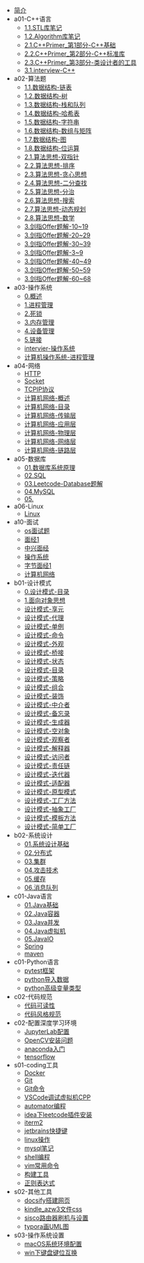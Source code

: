 * [简介]()
* a01-C++语言
  * [1.1.STL库笔记](a01-C++语言/1.1.STL库笔记.md)
  * [1.2.Algorithm库笔记](a01-C++语言/1.2.Algorithm库笔记.md)
  * [2.1.C++Primer_第1部分-C++基础](a01-C++语言/2.1.C++Primer_第1部分-C++基础.md)
  * [2.2.C++Primer_第2部分-C++标准库](a01-C++语言/2.2.C++Primer_第2部分-C++标准库.md)
  * [2.3.C++Primer_第3部分-类设计者的工具](a01-C++语言/2.3.C++Primer_第3部分-类设计者的工具.md)
  * [3.1.interview-C++](a01-C++语言/3.1.interview-C++.md)
* a02-算法题
  * [1.1.数据结构-链表](a02-算法题/1.1.数据结构-链表.md)
  * [1.2.数据结构-树](a02-算法题/1.2.数据结构-树.md)
  * [1.3.数据结构-栈和队列](a02-算法题/1.3.数据结构-栈和队列.md)
  * [1.4.数据结构-哈希表](a02-算法题/1.4.数据结构-哈希表.md)
  * [1.5.数据结构-字符串](a02-算法题/1.5.数据结构-字符串.md)
  * [1.6.数据结构-数组与矩阵](a02-算法题/1.6.数据结构-数组与矩阵.md)
  * [1.7.数据结构-图](a02-算法题/1.7.数据结构-图.md)
  * [1.8.数据结构-位运算](a02-算法题/1.8.数据结构-位运算.md)
  * [2.1.算法思想-双指针](a02-算法题/2.1.算法思想-双指针.md)
  * [2.2.算法思想-排序](a02-算法题/2.2.算法思想-排序.md)
  * [2.3.算法思想-贪心思想](a02-算法题/2.3.算法思想-贪心思想.md)
  * [2.4.算法思想-二分查找](a02-算法题/2.4.算法思想-二分查找.md)
  * [2.5.算法思想-分治](a02-算法题/2.5.算法思想-分治.md)
  * [2.6.算法思想-搜索](a02-算法题/2.6.算法思想-搜索.md)
  * [2.7.算法思想-动态规划](a02-算法题/2.7.算法思想-动态规划.md)
  * [2.8.算法思想-数学](a02-算法题/2.8.算法思想-数学.md)
  * [3.剑指Offer题解-10~19](a02-算法题/3.剑指Offer题解-10~19.md)
  * [3.剑指Offer题解-20~29](a02-算法题/3.剑指Offer题解-20~29.md)
  * [3.剑指Offer题解-30~39](a02-算法题/3.剑指Offer题解-30~39.md)
  * [3.剑指Offer题解-3~9](a02-算法题/3.剑指Offer题解-3~9.md)
  * [3.剑指Offer题解-40~49](a02-算法题/3.剑指Offer题解-40~49.md)
  * [3.剑指Offer题解-50~59](a02-算法题/3.剑指Offer题解-50~59.md)
  * [3.剑指Offer题解-60~68](a02-算法题/3.剑指Offer题解-60~68.md)
* a03-操作系统
  * [0.概述](a03-操作系统/0.概述.md)
  * [1.进程管理](a03-操作系统/1.进程管理.md)
  * [2.死锁](a03-操作系统/2.死锁.md)
  * [3.内存管理](a03-操作系统/3.内存管理.md)
  * [4.设备管理](a03-操作系统/4.设备管理.md)
  * [5.链接](a03-操作系统/5.链接.md)
  * [intervier-操作系统](a03-操作系统/intervier-操作系统.md)
  * [计算机操作系统-进程管理](a03-操作系统/计算机操作系统-进程管理.md)
* a04-网络
  * [HTTP](a04-网络/HTTP.md)
  * [Socket](a04-网络/Socket.md)
  * [TCPIP协议](a04-网络/TCPIP协议.md)
  * [计算机网络-概述](a04-网络/计算机网络-概述.md)
  * [计算机网络-目录](a04-网络/计算机网络-目录.md)
  * [计算机网络-传输层](a04-网络/计算机网络-传输层.md)
  * [计算机网络-应用层](a04-网络/计算机网络-应用层.md)
  * [计算机网络-物理层](a04-网络/计算机网络-物理层.md)
  * [计算机网络-网络层](a04-网络/计算机网络-网络层.md)
  * [计算机网络-链路层](a04-网络/计算机网络-链路层.md)
* a05-数据库
  * [01.数据库系统原理](a05-数据库/01.数据库系统原理.md)
  * [02.SQL](a05-数据库/02.SQL.md)
  * [03.Leetcode-Database题解](a05-数据库/03.Leetcode-Database题解.md)
  * [04.MySQL](a05-数据库/04.MySQL.md)
  * [05.](a05-数据库/05..md)
* a06-Linux
  * [Linux](a06-Linux/Linux.md)
* a10-面试
  * [os面试题](a10-面试/os面试题.md)
  * [面经1](a10-面试/面经1.md)
  * [中兴面经](a10-面试/中兴面经.md)
  * [操作系统](a10-面试/操作系统.md)
  * [字节面经1](a10-面试/字节面经1.md)
  * [计算机网络](a10-面试/计算机网络.md)
* b01-设计模式
  * [0.设计模式-目录](b01-设计模式/0.设计模式-目录.md)
  * [1.面向对象思想](b01-设计模式/1.面向对象思想.md)
  * [设计模式-享元](b01-设计模式/设计模式-享元.md)
  * [设计模式-代理](b01-设计模式/设计模式-代理.md)
  * [设计模式-单例](b01-设计模式/设计模式-单例.md)
  * [设计模式-命令](b01-设计模式/设计模式-命令.md)
  * [设计模式-外观](b01-设计模式/设计模式-外观.md)
  * [设计模式-桥接](b01-设计模式/设计模式-桥接.md)
  * [设计模式-状态](b01-设计模式/设计模式-状态.md)
  * [设计模式-目录](b01-设计模式/设计模式-目录.md)
  * [设计模式-策略](b01-设计模式/设计模式-策略.md)
  * [设计模式-组合](b01-设计模式/设计模式-组合.md)
  * [设计模式-装饰](b01-设计模式/设计模式-装饰.md)
  * [设计模式-中介者](b01-设计模式/设计模式-中介者.md)
  * [设计模式-备忘录](b01-设计模式/设计模式-备忘录.md)
  * [设计模式-生成器](b01-设计模式/设计模式-生成器.md)
  * [设计模式-空对象](b01-设计模式/设计模式-空对象.md)
  * [设计模式-观察者](b01-设计模式/设计模式-观察者.md)
  * [设计模式-解释器](b01-设计模式/设计模式-解释器.md)
  * [设计模式-访问者](b01-设计模式/设计模式-访问者.md)
  * [设计模式-责任链](b01-设计模式/设计模式-责任链.md)
  * [设计模式-迭代器](b01-设计模式/设计模式-迭代器.md)
  * [设计模式-适配器](b01-设计模式/设计模式-适配器.md)
  * [设计模式-原型模式](b01-设计模式/设计模式-原型模式.md)
  * [设计模式-工厂方法](b01-设计模式/设计模式-工厂方法.md)
  * [设计模式-抽象工厂](b01-设计模式/设计模式-抽象工厂.md)
  * [设计模式-模板方法](b01-设计模式/设计模式-模板方法.md)
  * [设计模式-简单工厂](b01-设计模式/设计模式-简单工厂.md)
* b02-系统设计
  * [01.系统设计基础](b02-系统设计/01.系统设计基础.md)
  * [02.分布式](b02-系统设计/02.分布式.md)
  * [03.集群](b02-系统设计/03.集群.md)
  * [04.攻击技术](b02-系统设计/04.攻击技术.md)
  * [05.缓存](b02-系统设计/05.缓存.md)
  * [06.消息队列](b02-系统设计/06.消息队列.md)
* c01-Java语言
  * [01.Java基础](c01-Java语言/01.Java基础.md)
  * [02.Java容器](c01-Java语言/02.Java容器.md)
  * [03.Java并发](c01-Java语言/03.Java并发.md)
  * [04.Java虚拟机](c01-Java语言/04.Java虚拟机.md)
  * [05.JavaIO](c01-Java语言/05.JavaIO.md)
  * [Spring](c01-Java语言/Spring.md)
  * [maven](c01-Java语言/maven.md)
* c01-Python语言
  * [pytest框架](c01-Python语言/pytest框架.md)
  * [python导入数据](c01-Python语言/python导入数据.md)
  * [python高级变量类型](c01-Python语言/python高级变量类型.md)
* c02-代码规范
  * [代码可读性](c02-代码规范/代码可读性.md)
  * [代码风格规范](c02-代码规范/代码风格规范.md)
* c02-配置深度学习环境
  * [JupyterLab配置](c02-配置深度学习环境/JupyterLab配置.md)
  * [OpenCV安装问题](c02-配置深度学习环境/OpenCV安装问题.md)
  * [anaconda入门](c02-配置深度学习环境/anaconda入门.md)
  * [tensorflow](c02-配置深度学习环境/tensorflow.md)
* s01-coding工具
  * [Docker](s01-coding工具/Docker.md)
  * [Git](s01-coding工具/Git.md)
  * [Git命令](s01-coding工具/Git命令.md)
  * [VSCode调试虚拟机CPP](s01-coding工具/VSCode调试虚拟机CPP.md)
  * [automator编程](s01-coding工具/automator编程.md)
  * [idea下leetcode插件安装](s01-coding工具/idea下leetcode插件安装.md)
  * [iterm2](s01-coding工具/iterm2.md)
  * [jetbrains快捷键](s01-coding工具/jetbrains快捷键.md)
  * [linux操作](s01-coding工具/linux操作.md)
  * [mysql笔记](s01-coding工具/mysql笔记.md)
  * [shell编程](s01-coding工具/shell编程.md)
  * [vim常用命令](s01-coding工具/vim常用命令.md)
  * [构建工具](s01-coding工具/构建工具.md)
  * [正则表达式](s01-coding工具/正则表达式.md)
* s02-其他工具
  * [docsify搭建网页](s02-其他工具/docsify搭建网页.md)
  * [kindle_azw3文件css](s02-其他工具/kindle_azw3文件css.md)
  * [sisco路由器刷机与设置](s02-其他工具/sisco路由器刷机与设置.md)
  * [typora画UML图](s02-其他工具/typora画UML图.md)
* s03-操作系统设置
  * [macOS系统环境配置](s03-操作系统设置/macOS系统环境配置.md)
  * [win下键盘键位互换](s03-操作系统设置/win下键盘键位互换.md)
